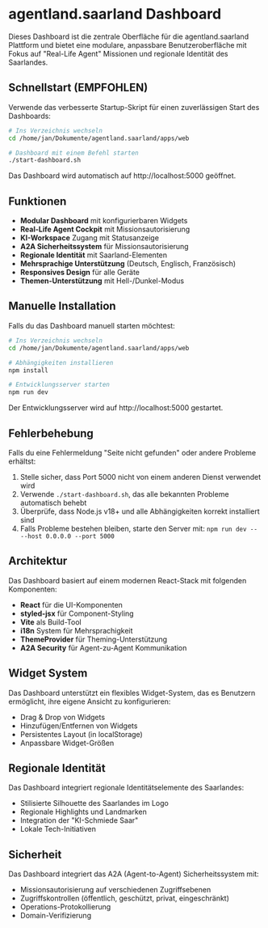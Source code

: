 # agentland.saarland Dashboard

Dieses Dashboard ist die zentrale Oberfläche für die agentland.saarland Plattform und bietet eine modulare, anpassbare Benutzeroberfläche mit Fokus auf "Real-Life Agent" Missionen und regionale Identität des Saarlandes.

## Schnellstart (EMPFOHLEN)

Verwende das verbesserte Startup-Skript für einen zuverlässigen Start des Dashboards:

```bash
# Ins Verzeichnis wechseln
cd /home/jan/Dokumente/agentland.saarland/apps/web

# Dashboard mit einem Befehl starten
./start-dashboard.sh
```

Das Dashboard wird automatisch auf http://localhost:5000 geöffnet.

## Funktionen

- **Modular Dashboard** mit konfigurierbaren Widgets
- **Real-Life Agent Cockpit** mit Missionsautorisierung
- **KI-Workspace** Zugang mit Statusanzeige
- **A2A Sicherheitssystem** für Missionsautorisierung
- **Regionale Identität** mit Saarland-Elementen
- **Mehrsprachige Unterstützung** (Deutsch, Englisch, Französisch)
- **Responsives Design** für alle Geräte
- **Themen-Unterstützung** mit Hell-/Dunkel-Modus

## Manuelle Installation

Falls du das Dashboard manuell starten möchtest:

```bash
# Ins Verzeichnis wechseln
cd /home/jan/Dokumente/agentland.saarland/apps/web

# Abhängigkeiten installieren
npm install

# Entwicklungsserver starten
npm run dev
```

Der Entwicklungsserver wird auf http://localhost:5000 gestartet.

## Fehlerbehebung

Falls du eine Fehlermeldung "Seite nicht gefunden" oder andere Probleme erhältst:

1. Stelle sicher, dass Port 5000 nicht von einem anderen Dienst verwendet wird
2. Verwende `./start-dashboard.sh`, das alle bekannten Probleme automatisch behebt
3. Überprüfe, dass Node.js v18+ und alle Abhängigkeiten korrekt installiert sind
4. Falls Probleme bestehen bleiben, starte den Server mit: `npm run dev -- --host 0.0.0.0 --port 5000`

## Architektur

Das Dashboard basiert auf einem modernen React-Stack mit folgenden Komponenten:

- **React** für die UI-Komponenten
- **styled-jsx** für Component-Styling
- **Vite** als Build-Tool
- **i18n** System für Mehrsprachigkeit
- **ThemeProvider** für Theming-Unterstützung
- **A2A Security** für Agent-zu-Agent Kommunikation

## Widget System

Das Dashboard unterstützt ein flexibles Widget-System, das es Benutzern ermöglicht, ihre eigene Ansicht zu konfigurieren:

- Drag & Drop von Widgets
- Hinzufügen/Entfernen von Widgets
- Persistentes Layout (in localStorage)
- Anpassbare Widget-Größen

## Regionale Identität

Das Dashboard integriert regionale Identitätselemente des Saarlandes:

- Stilisierte Silhouette des Saarlandes im Logo
- Regionale Highlights und Landmarken
- Integration der "KI-Schmiede Saar"
- Lokale Tech-Initiativen

## Sicherheit

Das Dashboard integriert das A2A (Agent-to-Agent) Sicherheitssystem mit:

- Missionsautorisierung auf verschiedenen Zugriffsebenen
- Zugriffskontrollen (öffentlich, geschützt, privat, eingeschränkt)
- Operations-Protokollierung
- Domain-Verifizierung